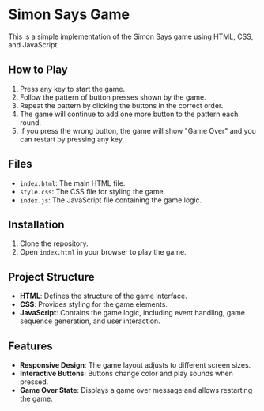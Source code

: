 # Simon Says Game

This is a simple implementation of the Simon Says game using HTML, CSS, and JavaScript.

## How to Play

1. Press any key to start the game.
2. Follow the pattern of button presses shown by the game.
3. Repeat the pattern by clicking the buttons in the correct order.
4. The game will continue to add one more button to the pattern each round.
5. If you press the wrong button, the game will show "Game Over" and you can restart by pressing any key.

## Files

- `index.html`: The main HTML file.
- `style.css`: The CSS file for styling the game.
- `index.js`: The JavaScript file containing the game logic.

## Installation

1. Clone the repository.
2. Open `index.html` in your browser to play the game.

## Project Structure

- **HTML**: Defines the structure of the game interface.
- **CSS**: Provides styling for the game elements.
- **JavaScript**: Contains the game logic, including event handling, game sequence generation, and user interaction.

## Features

- **Responsive Design**: The game layout adjusts to different screen sizes.
- **Interactive Buttons**: Buttons change color and play sounds when pressed.
- **Game Over State**: Displays a game over message and allows restarting the game.
